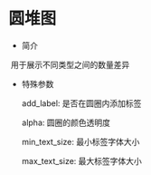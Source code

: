 # 圆堆图

* 简介

​		用于展示不同类型之间的数量差异

- 特殊参数

  add_label: 是否在圆圈内添加标签

  alpha: 圆圈的颜色透明度
  
  min_text_size: 最小标签字体大小
  
  max_text_size: 最大标签字体大小
